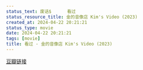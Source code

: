 ```yaml
---
status_text: 废话$      看过
status_resource_title: 金的音像店 Kim's Video‎ (2023)
created_at: 2024-04-22 20:21:21
status_type: movie
date: 2024-04-22 20:21:21
tags: [movie]
title: 看过 - 金的音像店 Kim's Video‎ (2023)
---
```

[豆瓣链接](https://movie.douban.com/subject/36181567/)
